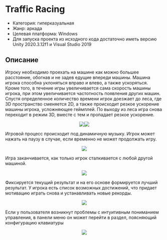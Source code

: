 # Traffic Racing
* Категория: гиперказуальная
* Жанр: аркада 
* Целевая платформа: Windows
* Для запуска проекта из исходного кода достаточно иметь версию Unity 2020.3.12f1 и Visual Studio 2019
## Описание
Игроку необходимо проехать на машине как можно большее расстояние, обогнав и не задев едущие впереди машины. Машина игрока способна уклоняться вправо и влево, а также ускоряться. Кроме того, в течение игры увеличивается сама скорость машины игрока, при этом увеличивается частотность появления других машин. Спустя определенное количество времени игрок доезжает до леса, где 3D пространство сменяется 2D, а также происходит резкое ускорение машины игрока, усложняющее геймплей. По выходу из леса игра снова переходит в режим 3D, вместе с тем и пропадает резкое ускорение.

<p align="center"><img src="https://user-images.githubusercontent.com/62872005/158083874-75a025c3-c02c-4cff-b9ca-b6518445c2ce.png"><img src="https://user-images.githubusercontent.com/62872005/158084136-8fd388d7-9d7e-4871-9f12-036a03326980.png"></p>

Игровой процесс происходит под динамичную музыку. Игрок может нажать на паузу в случае, если временно не может продолжать игру.

<p align="center"><img src="https://user-images.githubusercontent.com/62872005/158438030-3abb3c4f-46b0-4144-ae97-dfd74ca5a4be.png"></p>

Игра заканчивается, как только игрок сталкивается с любой другой машиной.

<p align="center"><img src="https://user-images.githubusercontent.com/62872005/158084282-e597f0c1-ae08-463b-80d7-f5615462f2f3.png"></p>

Фиксируется текущий результат и на его основе формируется лучший результат. У игрока есть список возможных достижений, что придает мотивацию играть снова и устанавливать новые рекорды.

<p align="center"><img src="https://user-images.githubusercontent.com/62872005/158084323-bfb7a4c5-575d-4a34-9bb3-4ada7238f0a7.png"></p>

Если у пользователя возникнут проблемы с интуитивным пониманием управления, в панели меню он может перейти в раздел, поясняющий конфигурацию клавиатуры

<p align="center"><img src="https://user-images.githubusercontent.com/62872005/158443785-fe5d824c-423f-41c1-9418-64d16e1b8bf5.png"></p>
